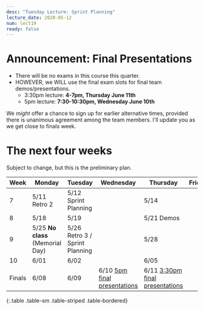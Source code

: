 ```yaml
---
desc: "Tuesday Lecture: Sprint Planning"
lecture_date: 2020-05-12
num: lect19
ready: false
---
```


# Announcement: Final Presentations

* There will be no exams in this course this quarter.
* HOWEVER, we WILL use the final exam slots for final team demos/presentations.
  - 3:30pm lecture: **4-7pm, Thursday June 11th**  
  - 5pm lecture: **7:30-10:30pm, Wednesday June 10th**
  
We *might* offer a chance to sign up for earlier alternative times, provided there is unanimous agreement among the team members.   I'll update you as we get close to finals week.

# The next four weeks

Subject to change, but this is the preliminary plan.

| Week | Monday        | Tuesday              | Wednesday |  Thursday      | Friday |
|------|---------------|----------------------|-----------|----------------|--------|
|  7   | 5/11 Retro 2 | 5/12 Sprint Planning |       | 5/14          | |
|  8   | 5/18         | 5/19                 |       | 5/21  Demos   | |
|  9   | 5/25 **No class** (Memorial Day) | 5/26  Retro 3 / Sprint Planning  |  | 5/28     | |
|  10   | 6/01       | 6/02           |        | 6/05 | |
| Finals | 6/08 | 6/09 | 6/10 [5pm final presentations](https://ucsb-cs48.github.io/s20/exam/5pm_section/) | 6/11 [3:30pm final presentations](https://ucsb-cs48.github.io/s20/exam/330pm_section/) | |
{:.table .table-sm .table-striped .table-bordered}
